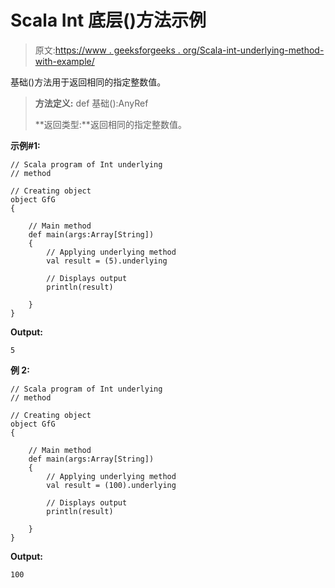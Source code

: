 # Scala Int 底层()方法示例

> 原文:[https://www . geeksforgeeks . org/Scala-int-underlying-method-with-example/](https://www.geeksforgeeks.org/scala-int-underlying-method-with-example/)

基础()方法用于返回相同的指定整数值。

> **方法定义:** def 基础():AnyRef
> 
> **返回类型:**返回相同的指定整数值。

**示例#1:**

```
// Scala program of Int underlying
// method 

// Creating object 
object GfG 
{  

    // Main method 
    def main(args:Array[String]) 
    { 
        // Applying underlying method  
        val result = (5).underlying

        // Displays output 
        println(result) 

    } 
}   
```

**Output:**

```
5

```

**例 2:**

```
// Scala program of Int underlying
// method 

// Creating object 
object GfG 
{  

    // Main method 
    def main(args:Array[String]) 
    { 
        // Applying underlying method  
        val result = (100).underlying

        // Displays output 
        println(result) 

    } 
}   
```

**Output:**

```
100

```